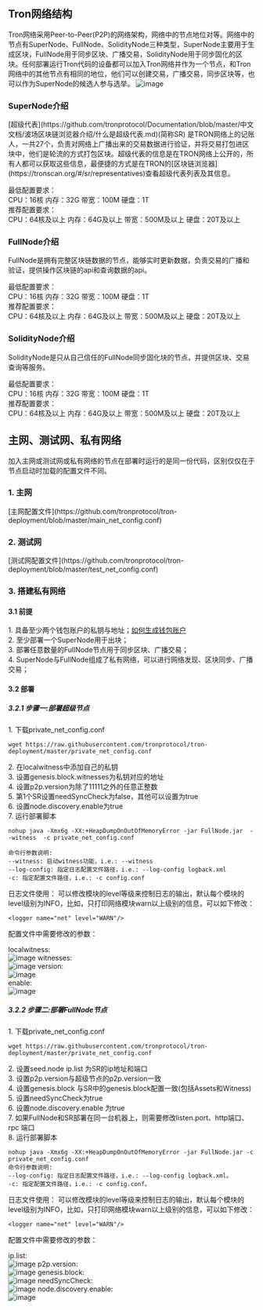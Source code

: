 ## Tron网络结构 
Tron网络采用Peer-to-Peer(P2P)的网络架构，网络中的节点地位对等。网络中的节点有SuperNode、FullNode、SolidityNode三种类型，SuperNode主要用于生成区块，FullNode用于同步区块、广播交易，SolidityNode用于同步固化的区块。任何部署运行Tron代码的设备都可以加入Tron网络并作为一个节点，和Tron网络中的其他节点有相同的地位，他们可以创建交易，广播交易，同步区块等，也可以作为SuperNode的候选人参与选举。
![image](https://raw.githubusercontent.com/tronprotocol/documentation-EN/master/imags/network.png)

<h3> SuperNode介绍 </h3>
[超级代表](https://github.com/tronprotocol/Documentation/blob/master/中文文档/波场区块链浏览器介绍/什么是超级代表.md)(简称SR) 是TRON网络上的记账人，一共27个，负责对网络上广播出来的交易数据进行验证，并将交易打包进区块中，他们是轮流的方式打包区块。超级代表的信息是在TRON网络上公开的，所有人都可以获取这些信息，最便捷的方式是在TRON的[区块链浏览器](https://tronscan.org/#/sr/representatives)查看超级代表列表及其信息。

最低配置要求：  
CPU：16核 内存：32G 带宽：100M 硬盘：1T  
推荐配置要求：  
CPU：64核及以上 内存：64G及以上 带宽：500M及以上 硬盘：20T及以上  

<h3> FullNode介绍  </h3>
FullNode是拥有完整区块链数据的节点，能够实时更新数据，负责交易的广播和验证，提供操作区块链的api和查询数据的api。

最低配置要求：  
CPU：16核 内存：32G 带宽：100M 硬盘：1T  
推荐配置要求：  
CPU：64核及以上 内存：64G及以上 带宽：500M及以上 硬盘：20T及以上

<h3> SolidityNode介绍 </h3>
SolidityNode是只从自己信任的FullNode同步固化块的节点，并提供区块、交易查询等服务。

最低配置要求：  
CPU：16核 内存：32G 带宽：100M 硬盘：1T   
推荐配置要求：  
CPU：64核及以上 内存：64G及以上 带宽：500M及以上 硬盘：20T及以上

## 主网、测试网、私有网络 
加入主网或测试网或私有网络的节点在部署时运行的是同一份代码，区别仅仅在于节点启动时加载的配置文件不同。

<h3> 1. 主网 </h3>
[主网配置文件](https://github.com/tronprotocol/tron-deployment/blob/master/main_net_config.conf)

<h3> 2. 测试网 </h3>
[测试网配置文件](https://github.com/tronprotocol/tron-deployment/blob/master/test_net_config.conf)

<h3> 3. 搭建私有网络 </h3>

<h4> 3.1 前提 </h4>

1.&nbsp;具备至少两个钱包账户的私钥与地址；[如何生成钱包账户](https://tronscan.org/#/wallet/new)    
2.&nbsp;至少部署一个SuperNode用于出块；     
3.&nbsp;部署任意数量的FullNode节点用于同步区块、广播交易；        
4.&nbsp;SuperNode与FullNode组成了私有网络，可以进行网络发现、区块同步、广播交易；    


<h4> 3.2 部署 </h4>

<h5> 3.2.1 步骤一:部署超级节点 </h5>
1.&nbsp;下载private_net_config.conf  

```text
wget https://raw.githubusercontent.com/tronprotocol/tron-deployment/master/private_net_config.conf
```
2.&nbsp;在localwitness中添加自己的私钥   
3.&nbsp;设置genesis.block.witnesses为私钥对应的地址   
4.&nbsp;设置p2p.version为除了11111之外的任意正整数   
5.&nbsp;第1个SR设置needSyncCheck为false，其他可以设置为true   
6.&nbsp;设置node.discovery.enable为true   
7.&nbsp;运行部署脚本    

```text
nohup java -Xmx6g -XX:+HeapDumpOnOutOfMemoryError -jar FullNode.jar  --witness  -c private_net_config.conf

命令行参数说明:
--witness: 启动witness功能，i.e.: --witness
--log-config: 指定日志配置文件路径，i.e.: --log-config logback.xml
-c: 指定配置文件路径，i.e.: -c config.conf
```
日志文件使用：
可以修改模块的level等级来控制日志的输出，默认每个模块的level级别为INFO，比如，只打印网络模块warn以上级别的信息，可以如下修改：  

```text
<logger name="net" level="WARN"/>
```

配置文件中需要修改的参数：  

localwitness:  
![image](https://raw.githubusercontent.com/tronprotocol/documentation-EN/master/imags/localwitness.jpg)
witnesses:  
![image](https://raw.githubusercontent.com/tronprotocol/documentation-EN/master/imags/witness.png) 
version:  
![image](https://raw.githubusercontent.com/tronprotocol/documentation-EN/master/imags/p2p_version.png)  
enable:  
![image](https://raw.githubusercontent.com/tronprotocol/documentation-EN/master/imags/discovery_enable.png)  

<h5> 3.2.2 步骤二:部署FullNode节点    </h5>

1.&nbsp;下载private_net_config.conf   
```text
wget https://raw.githubusercontent.com/tronprotocol/tron-deployment/master/private_net_config.conf
```
2.&nbsp;设置seed.node ip.list 为SR的ip地址和端口   
3.&nbsp;设置p2p.version与超级节点的p2p.version一致   
4.&nbsp;设置genesis.block 与SR中的genesis.block配置一致(包括Assets和Witness)    
5.&nbsp;设置needSyncCheck为true     
6.&nbsp;设置node.discovery.enable 为true     
7.&nbsp;如果FullNode和SR部署在同一台机器上，则需要修改listen.port、http端口、rpc 端口     
8.&nbsp;运行部署脚本
 
```text
nohup java -Xmx6g -XX:+HeapDumpOnOutOfMemoryError -jar FullNode.jar -c private_net_config.conf
命令行参数说明:
--log-config: 指定日志配置文件路径，i.e.: --log-config logback.xml。
-c: 指定配置文件路径，i.e.: -c config.conf。
```
日志文件使用：
可以修改模块的level等级来控制日志的输出，默认每个模块的level级别为INFO，比如，只打印网络模块warn以上级别的信息，可以如下修改：

```text
<logger name="net" level="WARN"/>
```

配置文件中需要修改的参数：     

ip.list:  
![image](https://raw.githubusercontent.com/tronprotocol/documentation-EN/master/imags/ip_list.png)
p2p.version:  
![image](https://raw.githubusercontent.com/tronprotocol/documentation-EN/master/imags/p2p_version.png)
genesis.block:  
![image](https://raw.githubusercontent.com/tronprotocol/documentation-EN/master/imags/genesis_block.png)
needSyncCheck:  
![image](https://raw.githubusercontent.com/tronprotocol/documentation-EN/master/imags/need_sync_check.png)
node.discovery.enable:  
![image](https://raw.githubusercontent.com/tronprotocol/documentation-EN/master/imags/discovery_enable.png)



